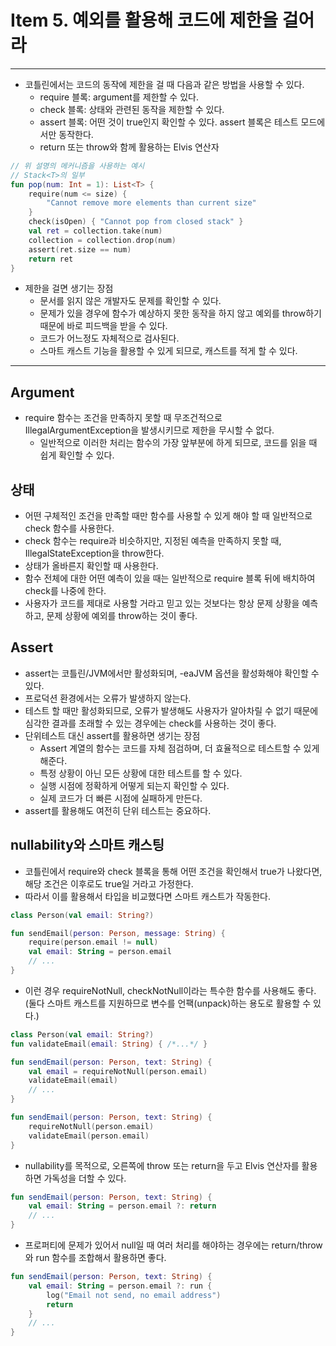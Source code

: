 # Item 5. 예외를 활용해 코드에 제한을 걸어라
- - -

* 코틀린에서는 코드의 동작에 제한을 걸 때 다음과 같은 방법을 사용할 수 있다.
  * require 블록: argument를 제한할 수 있다.
  * check 블록: 상태와 관련된 동작을 제한할 수 있다.
  * assert 블록: 어떤 것이 true인지 확인할 수 있다. assert 블록은 테스트 모드에서만 동작한다.
  * return 또는 throw와 함께 활용하는 Elvis 연산자
```kotlin
// 위 설명의 메커니즘을 사용하는 예시
// Stack<T>의 일부
fun pop(num: Int = 1): List<T> {
    require(num <= size) {
        "Cannot remove more elements than current size"
    }
    check(isOpen) { "Cannot pop from closed stack" }
    val ret = collection.take(num)
    collection = collection.drop(num)
    assert(ret.size == num)
    return ret
}
```
* 제한을 걸면 생기는 장점
  * 문서를 읽지 않은 개발자도 문제를 확인할 수 있다.
  * 문제가 있을 경우에 함수가 예상하지 못한 동작을 하지 않고 예외를 throw하기 때문에 바로 피드백을 받을 수 있다.
  * 코드가 어느정도 자체적으로 검사된다.
  * 스마트 캐스트 기능을 활용할 수 있게 되므로, 캐스트를 적게 할 수 있다.
- - -

## Argument
* require 함수는 조건을 만족하지 못할 때 무조건적으로 IllegalArgumentException을 발생시키므로 제한을 무시할 수 없다.
  * 일반적으로 이러한 처리는 함수의 가장 앞부분에 하게 되므로, 코드를 읽을 때 쉽게 확인할 수 있다.

## 상태
* 어떤 구체적인 조건을 만족할 때만 함수를 사용할 수 있게 해야 할 때 일반적으로 check 함수를 사용한다.
* check 함수는 require과 비슷하지만, 지정된 예측을 만족하지 못할 때, IllegalStateException을 throw한다.
* 상태가 올바른지 확인할 때 사용한다.
* 함수 전체에 대한 어떤 예측이 있을 때는 일반적으로 require 블록 뒤에 배치하여 check를 나중에 한다.
* 사용자가 코드를 제대로 사용할 거라고 믿고 있는 것보다는 항상 문제 상황을 예측하고, 문제 상황에 예외를 throw하는 것이 좋다.

## Assert
* assert는 코틀린/JVM에서만 활성화되며, -eaJVM 옵션을 활성화해야 확인할 수 있다.
* 프로덕션 환경에서는 오류가 발생하지 않는다.
* 테스트 할 때만 활성화되므로, 오류가 발생해도 사용자가 알아차릴 수 없기 때문에 심각한 결과를 초래할 수 있는 경우에는 check를 사용하는 것이 좋다.
* 단위테스트 대신 assert를 활용하면 생기는 장점
  * Assert 계열의 함수는 코드를 자체 점검하며, 더 효율적으로 테스트할 수 있게 해준다.
  * 특정 상황이 아닌 모든 상황에 대한 테스트를 할 수 있다.
  * 실행 시점에 정확하게 어떻게 되는지 확인할 수 있다.
  * 실제 코드가 더 빠른 시점에 실패하게 만든다.
* assert를 활용해도 여전히 단위 테스트는 중요하다.

## nullability와 스마트 캐스팅
* 코틀린에서 require와 check 블록을 통해 어떤 조건을 확인해서 true가 나왔다면, 해당 조건은 이후로도 true일 거라고 가정한다.
* 따라서 이를 활용해서 타입을 비교했다면 스마트 캐스트가 작동한다.
```kotlin
class Person(val email: String?)

fun sendEmail(person: Person, message: String) {
    require(person.email != null)
    val email: String = person.email
    // ...
}
```
* 이런 경우 requireNotNull, checkNotNull이라는 특수한 함수를 사용해도 좋다. (둘다 스마트 캐스트를 지원하므로 변수를 언팩(unpack)하는 용도로 활용할 수 있다.)
```kotlin
class Person(val email: String?)
fun validateEmail(email: String) { /*...*/ }

fun sendEmail(person: Person, text: String) {
    val email = requireNotNull(person.email)
    validateEmail(email)
    // ...
}

fun sendEmail(person: Person, text: String) {
    requireNotNull(person.email)
    validateEmail(person.email)
}
```
* nullability를 목적으로, 오른쪽에 throw 또는 return을 두고 Elvis 연산자를 활용하면 가독성을 더할 수 있다.
```kotlin
fun sendEmail(person: Person, text: String) {
    val email: String = person.email ?: return
    // ...
}
```
* 프로퍼티에 문제가 있어서 null일 때 여러 처리를 해야하는 경우에는 return/throw와 run 함수를 조합해서 활용하면 좋다.
```kotlin
fun sendEmail(person: Person, text: String) {
    val email: String = person.email ?: run {
        log("Email not send, no email address")
        return
    }
    // ...
}
```
